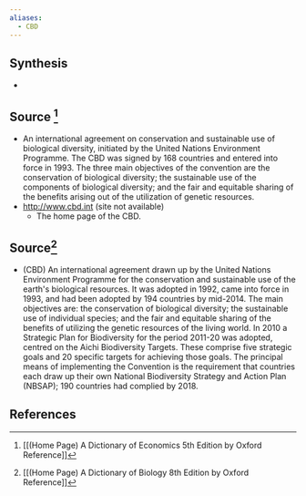 ```yaml
---
aliases:
  - CBD
---
```

## Synthesis
- 
## Source [^1]
- An international agreement on conservation and sustainable use of biological diversity, initiated by the United Nations Environment Programme. The CBD was signed by 168 countries and entered into force in 1993. The three main objectives of the convention are the conservation of biological diversity; the sustainable use of the components of biological diversity; and the fair and equitable sharing of the benefits arising out of the utilization of genetic resources.
- http://www.cbd.int (site not available)
	- The home page of the CBD.
## Source[^2]
- (CBD) An international agreement drawn up by the United Nations Environment Programme for the conservation and sustainable use of the earth's biological resources. It was adopted in 1992, came into force in 1993, and had been adopted by 194 countries by mid-2014. The main objectives are: the conservation of biological diversity; the sustainable use of individual species; and the fair and equitable sharing of the benefits of utilizing the genetic resources of the living world. In 2010 a Strategic Plan for Biodiversity for the period 2011-20 was adopted, centred on the Aichi Biodiversity Targets. These comprise five strategic goals and 20 specific targets for achieving those goals. The principal means of implementing the Convention is the requirement that countries each draw up their own National Biodiversity Strategy and Action Plan (NBSAP); 190 countries had complied by 2018.
## References

[^1]: [[(Home Page) A Dictionary of Economics 5th Edition by Oxford Reference]]
[^2]: [[(Home Page) A Dictionary of Biology 8th Edition by Oxford Reference]]